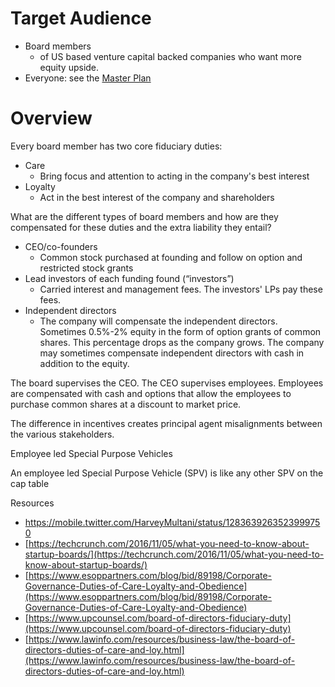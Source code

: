 # Target Audience

-   Board members
    -   of US based venture capital backed companies who want more equity upside.
-   Everyone: see the  [Master Plan](https://harveymultani.substack.com/p/master-plan-employee-led-spvs)

# Overview
Every board member has two core fiduciary duties:
- Care
	 - Bring focus and attention to acting in the company's best interest
 - Loyalty
	 - Act in the best interest of the company and shareholders

What are the different types of board members and how are they compensated for these duties and the extra liability they entail?
- CEO/co-founders
	- Common stock purchased at founding and follow on option and restricted stock grants
- Lead investors of each funding found (“investors”)
	- Carried interest and management fees.  The investors' LPs pay these fees.
- Independent directors
	- The company will compensate the independent directors. Sometimes 0.5%-2% equity in the form of option grants of common shares. This percentage drops as the company grows. The company may sometimes compensate independent directors with cash in addition to the equity.

The board supervises the CEO. The CEO supervises employees. Employees are compensated with cash and options that allow the employees to purchase common shares at a discount to market price. 

The difference in incentives creates principal agent misalignments between the various stakeholders. 

Employee led Special Purpose Vehicles

 

An employee led Special Purpose Vehicle (SPV) is like any other SPV on the cap table

Resources
- https://mobile.twitter.com/HarveyMultani/status/1283639263523999750
 - [https://techcrunch.com/2016/11/05/what-you-need-to-know-about-startup-boards/](https://techcrunch.com/2016/11/05/what-you-need-to-know-about-startup-boards/)
 - [https://www.esoppartners.com/blog/bid/89198/Corporate-Governance-Duties-of-Care-Loyalty-and-Obedience](https://www.esoppartners.com/blog/bid/89198/Corporate-Governance-Duties-of-Care-Loyalty-and-Obedience)
 - [https://www.upcounsel.com/board-of-directors-fiduciary-duty](https://www.upcounsel.com/board-of-directors-fiduciary-duty)
 - [https://www.lawinfo.com/resources/business-law/the-board-of-directors-duties-of-care-and-loy.html](https://www.lawinfo.com/resources/business-law/the-board-of-directors-duties-of-care-and-loy.html)
<!--stackedit_data:
eyJoaXN0b3J5IjpbMTA4MzE4NDMyNSwxNDU2NTczNjY0LC02Nz
gyMDg5NzcsLTIxMjM0ODIxNzEsLTMzODk2OTQ0Nl19
-->